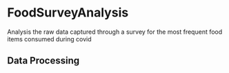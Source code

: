 # FoodSurveyAnalysis
Analysis the raw data captured through a survey for the most frequent food items consumed during covid

## Data Processing
